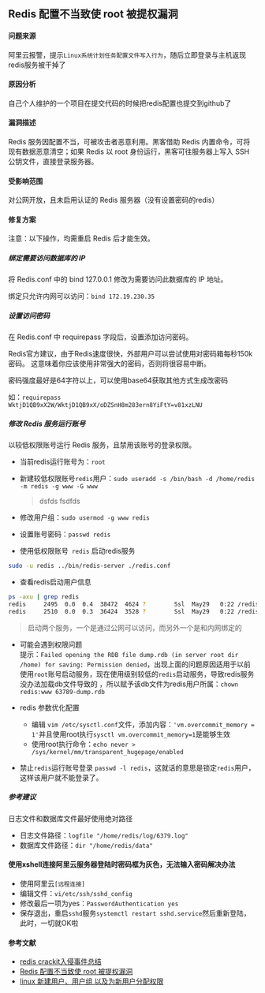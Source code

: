 ## Redis 配置不当致使 root 被提权漏洞  

#### 问题来源  

阿里云报警，提示`Linux系统计划任务配置文件写入行为`，随后立即登录与主机返现redis服务被干掉了  

####  原因分析  

自己个人维护的一个项目在提交代码的时候把redis配置也提交到github了  

####  漏洞描述  

Redis 服务因配置不当，可被攻击者恶意利用。黑客借助 Redis 内置命令，可将现有数据恶意清空；如果 Redis 以 root 身份运行，黑客可往服务器上写入 SSH 公钥文件，直接登录服务器。  

#### 受影响范围  

对公网开放，且未启用认证的 Redis 服务器（没有设置密码的redis）  

#### 修复方案  

注意：以下操作，均需重启 Redis 后才能生效。  

#####  绑定需要访问数据库的 IP  

将 Redis.conf 中的 bind 127.0.0.1 修改为需要访问此数据库的 IP 地址。

绑定只允许内网可以访问：`bind 172.19.230.35`  

##### 设置访问密码   

在 Redis.conf 中 requirepass 字段后，设置添加访问密码。 

Redis官方建议，由于Redis速度很快，外部用户可以尝试使用对密码箱每秒150k密码。 这意味着你应该使用非常强大的密码，否则将很容易中断。  

密码强度最好是64字符以上，可以使用base64获取其他方式生成改密码

如：`requirepass WktjD1QB9xX2W/WktjD1QB9xX/oDZSnH8m283ern8YiFtY=v81xzLNU`

#####  修改 Redis 服务运行账号  

以较低权限账号运行 Redis 服务，且禁用该账号的登录权限。  

* 当前redis运行账号为：`root`  
* 新建较低权限账号`redis`用户：`sudo useradd -s /bin/bash -d /home/redis -m redis -g www -G www`  
  > dsfds
  > fsdfds

* 修改用户组：`sudo usermod -g www redis`  
* 设置账号密码：`passwd redis`  
* 使用低权限账号` redis` 启动redis服务  
```bash
sudo -u redis ../bin/redis-server ./redis.conf  
```
* 查看redis启动用户信息  
```bash
ps -axu | grep redis
redis     2495  0.0  0.4  38472  4624 ?        Ssl  May29   0:22 /redis-server *:63009
redis     2510  0.0  0.3  36424  3528 ?        Ssl  May29   0:22 /redis-server 172.19.230.35:6379
```
> 启动两个服务，一个是通过公网可以访问，而另外一个是和内网绑定的  

* 可能会遇到权限问题  
  提示：`Failed opening the RDB file dump.rdb (in server root dir /home) for saving: Permission denied`，出现上面的问题原因适用于以前使用`root`账号启动服务，现在使用级别较低的`redis`启动服务，导致redis服务没办法加载db文件导致的 ，所以赋予该db文件为redis用户所属：`chown redis:www 63789-dump.rdb`  

* redis 参数优化配置  
  * 编辑 `vim /etc/sysctl.conf`文件，添加内容：`'vm.overcommit_memory = 1'`并且使用root执行`sysctl vm.overcommit_memory=1`是能够生效  
  * 使用root执行命令：`echo never > /sys/kernel/mm/transparent_hugepage/enabled`  

* 禁止`redis`运行账号登录 `passwd -l redis`，这就话的意思是锁定`redis`用户，这样该用户就不能登录了。  

#####  参考建议  

日志文件和数据库文件最好使用绝对路径  

* 日志文件路径：`logfile "/home/redis/log/6379.log"`   
* 数据库文件路径：`dir "/home/redis/data"`  

#### 使用xshell连接阿里云服务器登陆时密码框为灰色，无法输入密码解决办法  

* 使用阿里云`[远程连接]`   
* 编辑文件：`vi/etc/ssh/sshd_config`  
* 修改最后一项为yes：`PasswordAuthentication yes`  
* 保存退出，重启`sshd`服务`systemctl restart sshd.service`然后重新登陆，此时，一切就OK啦  

#### 参考文献  
* [redis crackit入侵事件总结](https://blog.csdn.net/u012573259/article/details/51803447)  
* [Redis 配置不当致使 root 被提权漏洞](https://help.aliyun.com/knowledge_detail/37433.html)  
* [linux 新建用户、用户组 以及为新用户分配权限](https://www.cnblogs.com/mingforyou/archive/2012/06/19/2555045.html)  







